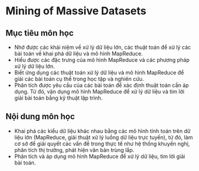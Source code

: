 # Mining of Massive Datasets
## Mục tiêu môn học
- Nhớ được các khái niệm về xử lý dữ liệu lớn, các thuật toán để xử lý các bài toán về khai phá dữ liệu và mô hình MapReduce.
- Hiểu được các đặc trưng của mô hình MapReduce và các phương pháp xử lý dữ liệu lớn.
- Biết ứng dụng các thuật toán xử lý dữ liệu và mô hình MapReduce để giải các bài toán cụ thể trong học tập và nghiên cứu.
- Phân tích được yêu cầu của các bài toán để xác định thuật toán cần áp dụng. Từ đó, vận dụng mô hình MapReduce để xử lý dữ liệu và tìm lời giải bài toán bằng kỹ thuật lập trình.
## Nội dung môn học
- Khai phá các kiểu dữ liệu khác nhau bằng các mô hình tính toán trên dữ liệu lớn (MapReduce, giải thuật xử lý luồng dữ liệu trực tuyến), từ đó, làm cơ sở để giải quyết các vấn đề trong thực tế như hệ thống khuyến nghị, phân tích thị trường, phát hiện văn bản trùng lắp.
- Phân tích và áp dụng mô hình MapReduce để xử lý dữ liệu, tìm lời giải bài toán.
